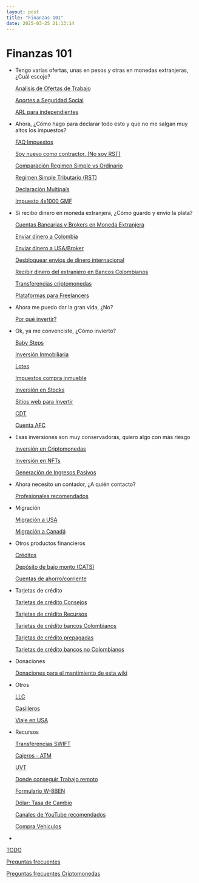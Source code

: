 ```yaml
---
layout: post
title: "Finanzas 101"
date: 2025-03-25 21:13:14
---
```


# Finanzas 101

- Tengo varias ofertas, unas en pesos y otras en monedas extranjeras, ¿Cuál escojo?
    
    [Análisis de Ofertas de Trabajo](/finanzas/2025/03/25/analisis-de-ofertas-de-trabajo.html)
    
    [Aportes a Seguridad Social](/finanzas/2025/03/25/aportes-a-seguridad-social.html)
    
    [ARL para independientes](/finanzas/2025/03/25/arl-para-independientes.html)
    
- Ahora, ¿Cómo hago para declarar todo esto y que no me salgan muy altos los impuestos?
    
    [FAQ Impuestos](/finanzas/2025/03/25/faq-impuestos.html)
    
    [Soy nuevo como contractor. (No soy RST)](/finanzas/2025/03/25/soy-nuevo-como-contractor-no-soy-rst.html)
    
    [Comparación Regimen Simple vs Ordinario](/finanzas/2025/03/25/comparacion-regimen-simple-vs-ordinario.html)
    
    [Regimen Simple Tributario (RST)](/finanzas/2025/03/25/regimen-simple-tributario-rst.html)
    
    [Declaración Multipaís](/finanzas/2025/03/25/declaracion-multipais.html)
    
    [Impuesto 4x1000 GMF](/finanzas/2025/03/25/impuesto-4x1000-gmf.html)
    
- Si recibo dinero en moneda extranjera, ¿Cómo guardo y envío la plata?
    
    [Cuentas Bancarias y Brokers en Moneda Extranjera](/finanzas/2025/03/25/cuentas-bancarias-y-brokers-en-moneda-extranjera.html)
    
    [Enviar dinero a Colombia](/finanzas/2025/03/25/enviar-dinero-a-colombia.html)
    
    [Enviar dinero a USA/Broker](/finanzas/2025/03/25/enviar-dinero-a-usabroker.html)
    
    [Desbloquear envíos de dinero internacional](/finanzas/2025/03/25/desbloquear-envios-de-dinero-internacional.html)
    
    [Recibir dinero del extranjero en Bancos Colombianos](/finanzas/2025/03/25/recibir-dinero-del-extranjero-en-bancos-colombianos.html)
    
    [Transferencias criptomonedas](/finanzas/2025/03/25/transferencias-criptomonedas.html)
    
    [Plataformas para Freelancers](/finanzas/2025/03/25/plataformas-para-freelancers.html)
    
- Ahora me puedo dar la gran vida, ¿No?
    
    [Por qué invertir?](/finanzas/2025/03/25/por-que-invertir.html)
    
- Ok, ya me convenciste, ¿Cómo invierto?
    
    [Baby Steps](/finanzas/2025/03/25/baby-steps.html)
    
    [Inversión Inmobiliaria](/finanzas/2025/03/25/inversion-inmobiliaria.html)
    
    [Lotes](/finanzas/2025/03/25/lotes.html)
    
    [Impuestos compra inmueble](/finanzas/2025/03/25/impuestos-compra-inmueble.html)
    
    [Inversión en Stocks](/finanzas/2025/03/25/inversion-en-stocks.html)
    
    [Sitios web para Invertir](/finanzas/2025/03/25/sitios-web-para-invertir.html)
    
    [CDT](/finanzas/2025/03/25/cdt.html)
    
    [Cuenta AFC](/finanzas/2025/03/25/cuenta-afc.html)
    
- Esas inversiones son muy conservadoras, quiero algo con más riesgo
    
    [Inversión en Criptomonedas](/finanzas/2025/03/25/inversion-en-criptomonedas.html)
    
    [Inversión en NFTs](/finanzas/2025/03/25/inversion-en-nfts.html)
    
    [Generación de Ingresos Pasivos](/finanzas/2025/03/25/generacion-de-ingresos-pasivos.html)
    
- Ahora necesito un contador, ¿A quién contacto?
    
    [Profesionales recomendados](/finanzas/2025/03/25/profesionales-recomendados.html)
    
- Migración
    
    [Migración a USA](/finanzas/2025/03/25/migracion-a-usa.html)
    
    [Migración a Canadá](/finanzas/2025/03/25/migracion-a-canada.html)
    
- Otros productos financieros
    
    [Créditos](/finanzas/2025/03/25/creditos.html)
    
    [Depósito de bajo monto (CATS)](/finanzas/2025/03/25/deposito-de-bajo-monto-cats.html)
    
    [Cuentas de ahorro/corriente](/finanzas/2025/03/25/cuentas-de-ahorrocorriente.html)
    
- Tarjetas de crédito
    
    [Tarjetas de crédito Consejos](/finanzas/2025/03/25/tarjetas-de-credito-consejos.html)
    
    [Tarjetas de crédito Recursos](/finanzas/2025/03/25/tarjetas-de-credito-recursos.html)
    
    [Tarjetas de crédito bancos Colombianos](/finanzas/2025/03/25/tarjetas-de-credito-bancos-colombianos.html)
    
    [Tarjetas de crédito prepagadas](/finanzas/2025/03/25/tarjetas-de-credito-prepagadas.html)
    
    [Tarjetas de crédito bancos no Colombianos](/finanzas/2025/03/25/tarjetas-de-credito-bancos-no-colombianos.html)
    
- Donaciones
    
    [Donaciones para el mantimiento de esta wiki](/finanzas/2025/03/25/donaciones-para-el-mantimiento-de-esta-wiki.html)
    
- Otros
    
    [LLC](/finanzas/2025/03/25/llc.html)
    
    [Casilleros](/finanzas/2025/03/25/casilleros.html)
    
    [Viaje en USA](/finanzas/2025/03/25/viaje-en-usa.html)
    
- Recursos
    
    [Transferencias SWIFT](/finanzas/2025/03/25/transferencias-swift.html)
    
    [Cajeros - ATM](/finanzas/2025/03/25/cajeros-atm.html)
    
    [UVT](/finanzas/2025/03/25/uvt.html)
    
    [Donde conseguir Trabajo remoto](/finanzas/2025/03/25/donde-conseguir-trabajo-remoto.html)
    
    [Formulario W-8BEN](/finanzas/2025/03/25/formulario-w-8ben.html)
    
    [Dólar: Tasa de Cambio](/finanzas/2025/03/25/dolar-tasa-de-cambio.html)
    
    [Canales de YouTube recomendados](/finanzas/2025/03/25/canales-de-youtube-recomendados.html)
    
    [Compra Vehiculos](/finanzas/2025/03/25/compra-vehiculos.html)
    
- 

[TODO](/finanzas/2025/03/25/todo.html)

[Preguntas frecuentes](/finanzas/2025/03/25/preguntas-frecuentes.html)

[Preguntas frecuentes Criptomonedas](/finanzas/2025/03/25/preguntas-frecuentes-criptomonedas.html)